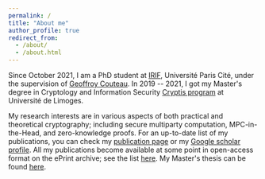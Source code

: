 ```yaml
---
permalink: /
title: "About me"
author_profile: true
redirect_from: 
  - /about/
  - /about.html
---
```


Since October 2021, I am a PhD student at [IRIF](https://www.irif.fr/), Université Paris Cité, under the supervision of [Geoffroy Couteau](https://geoffroycouteau.github.io/). In 2019 -- 2021, I got my Master's degree in Cryptology and Information Security [Cryptis program](https://www.cryptis.fr/) at Université de Limoges.

My research interests are in various aspects of both practical and theoretical cryptography; including secure multiparty computation, MPC-in-the-Head, and zero-knowledge proofs. For an up-to-date list of my publications, you can check my [publication page](https://dungbui15.github.io/publications/) or my [Google scholar profile](https://scholar.google.com/citations?user=StGOHMUAAAAJ&hl=en&authuser=1). All my publications become available at some point in open-access format on the ePrint archive; see the list [here](https://eprint.iacr.org/search?q=&title=&authors=dung+bui). My Master's thesis can be found [here](https://github.com/dungbui15/dungbui15.github.io/blob/master/files/master_thesis.pdf).
